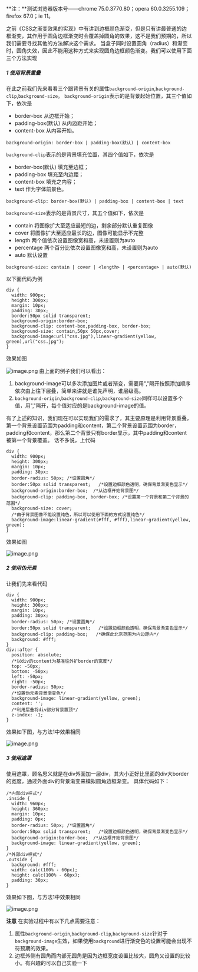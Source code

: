 **注：**测试浏览器版本号——chrome 75.0.3770.80；opera 60.0.3255.109；firefox 67.0；ie 11。

之前《CSS之渐变效果的实现》中有讲到边框颜色渐变，但是只有讲最普通的边框渐变，其作用于圆角边框渐变时会覆盖掉圆角的效果，这不是我们预期的，所以我们需要寻找其他的方法解决这个需求。
当盒子同时设置圆角（radius）和渐变时，圆角失效，因此不能用这种方式来实现圆角边框颜色渐变。我们可以使用下面三个方法实现
##### 1 使用背景重叠
在此之前我们先来看看三个跟背景有关的属性`background-origin`,`background-clip`,`background-size`。
`background-origin`表示的是背景起始位置，其三个值如下，依次是
 - border-box  从边框开始；
 - padding-box(默认)  从内边距开始；
 - content-box  从内容开始。
```
background-origin: border-box | padding-box(默认) | content-box
```
`background-clip`表示的是背景填充位置，其四个值如下，依次是
- border-box(默认)  填充至边框；
-  padding-box  填充至内边距；
- content-box  填充之内容；
-  text  作为字体前景色。
```
background-clip: border-box(默认) | padding-box | content-box | text
```
`background-size`表示的是背景尺寸，其五个值如下，依次是
- contain  将图像扩大至适应最短的边，剩余部分默认重复图像
- cover   将图像扩大至适应最长的边，图像可能显示不完整
- length  两个值依次设置图像宽和高，未设置则为auto
- percentage  两个百分比依次设置图像宽和高，未设置则为auto
- auto  默认设置
```
background-size: contain | cover | <length> | <percentage> | auto(默认)
```
以下面代码为例
```
div {
  width: 900px;
  height: 300px;
  margin: 10px;
  padding: 30px;
  border:50px solid transparent;
  background-origin:border-box;
  background-clip: content-box,padding-box, border-box;
  background-size: contain,50px 50px,cover;
  background-image:url("css.jpg"),linear-gradient(yellow, green),url("css.jpg");
}
```
效果如图

![image.png](https://upload-images.jianshu.io/upload_images/13112949-8307ec4de035a4f0.png?imageMogr2/auto-orient/strip%7CimageView2/2/w/1240)
由上面的例子我们可以看出：
1. background-image可以多次添加图片或者渐变，需要用","隔开按照添加顺序依次由上往下层叠，简单来讲就是谁先声明，谁层级高。
2. `background-origin`,`background-clip`,`background-size`同样可以设置多个值，用","隔开，每个值对应的是background-image的值。

有了上述的知识，我们现在可以实现我们的需求了，其主要原理是利用背景重叠，第一个背景设置范围为padding和content，第二个背景设置范围为border，padding和content，那么第二个背景只有border显示，其中padding和content被第一个背景覆盖。
话不多说，上代码
```
div {
  width: 900px;
  height: 300px;
  margin: 10px;
  padding: 30px;
  border-radius: 50px; /*设置圆角*/
  border:50px solid transparent;   /*设置边框颜色透明，确保背景渐变色显示*/
  background-origin:border-box;  /*从边框开始背景图*/
  background-clip: padding-box, border-box; /*设置第一个背景和第二个背景的范围*/
  background-size: cover;
  /*由于背景图像不能设置纯色，所以可以使用下面的方式设置纯色*/
  background-image:linear-gradient(#fff, #fff),linear-gradient(yellow, green); 
}
```
效果如图

![image.png](https://upload-images.jianshu.io/upload_images/13112949-a6f7c51f9800fce1.png?imageMogr2/auto-orient/strip%7CimageView2/2/w/1240)


##### 2 使用伪元素
让我们先来看代码
```
div {
  width: 900px;
  height: 300px;
  margin: 10px;
  padding: 30px;
  border-radius: 50px; /*设置圆角*/
  border:50px solid transparent;   /*设置边框颜色透明，确保背景渐变色显示*/
  background-clip: padding-box;   /*确保此北京范围为内边距内*/
  background: #fff;
}
div::after {
  position: absolute;
  /*以div的content为基准往外扩border的宽度*/
  top: -50px; 
  bottom: -50px;				
  left: -50px;
  right: -50px;
  border-radius: 50px;
  /*设置伪元素背景渐变色*/
  background-image: linear-gradient(yellow, green);
  content: '';
  /*利用层叠将div部分背景置顶*/
  z-index: -1;  
}
```
效果如下图，与方法1中效果相同

![image.png](https://upload-images.jianshu.io/upload_images/13112949-16d9dc30e2ab8861.png?imageMogr2/auto-orient/strip%7CimageView2/2/w/1240)


##### 3 使用遮罩
使用遮罩，顾名思义就是在div外面加一层div，其大小正好比里面的div大border的宽度，通过外面div的背景渐变来模拟圆角边框渐变。
具体代码如下：
```
/*内部div样式*/
.inside {
  width: 960px;
  height: 360px;
  margin: 10px;
  padding: 0px;
  border-radius: 50px; /*设置圆角*/
  border:50px solid transparent;   /*设置边框颜色透明，确保背景渐变色显示*/
  background-origin:border-box;  /*从边框开始背景图*/
  background-image: linear-gradient(yellow, green);
}
/*外部div样式*/
.outside {
  background: #fff;
  width: calc(100% - 60px);
  height: calc(100% - 60px);
  padding: 30px;
}
```
效果如下图，与方法1中效果相同

![image.png](https://upload-images.jianshu.io/upload_images/13112949-e6f0724805f139a5.png?imageMogr2/auto-orient/strip%7CimageView2/2/w/1240)

**注意**
在实验过程中有以下几点需要注意：
1. 属性`background-origin`,`background-clip`,`background-size`针对于` background-image`生效，如果使用`background`进行渐变色的设置可能会出现不符预期的效果。
2. 边框外侧有圆角而内部无圆角是因为边框宽度设置比较大，圆角又设置的比较小。有兴趣的可以自己实验一下